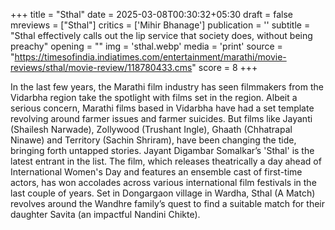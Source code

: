 +++
title = "Sthal"
date = 2025-03-08T00:30:32+05:30
draft = false
mreviews = ["Sthal"]
critics = ['Mihir Bhanage']
publication = ''
subtitle = "Sthal effectively calls out the lip service that society does, without being preachy"
opening = ""
img = 'sthal.webp'
media = 'print'
source = "https://timesofindia.indiatimes.com/entertainment/marathi/movie-reviews/sthal/movie-review/118780433.cms"
score = 8
+++

In the last few years, the Marathi film industry has seen filmmakers from the Vidarbha region take the spotlight with films set in the region. Albeit a serious concern, Marathi films based in Vidarbha have had a set template revolving around farmer issues and farmer suicides. But films like Jayanti (Shailesh Narwade), Zollywood (Trushant Ingle), Ghaath (Chhatrapal Ninawe) and Territory (Sachin Shriram), have been changing the tide, bringing forth untapped stories. Jayant Digambar Somalkar’s 'Sthal' is the latest entrant in the list. The film, which releases theatrically a day ahead of International Women's Day and features an ensemble cast of first-time actors, has won accolades across various international film festivals in the last couple of years. Set in Dongargaon village in Wardha, Sthal (A Match) revolves around the Wandhre family’s quest to find a suitable match for their daughter Savita (an impactful Nandini Chikte).
